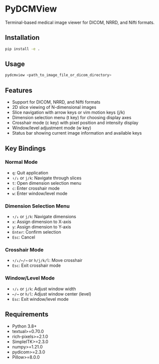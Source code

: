 # PyDCMView

Terminal-based medical image viewer for DICOM, NRRD, and Nifti formats.

## Installation

```bash
pip install -e .
```

## Usage

```bash
pydcmview <path_to_image_file_or_dicom_directory>
```

## Features

- Support for DICOM, NRRD, and Nifti formats
- 2D slice viewing of N-dimensional images
- Slice navigation with arrow keys or vim motion keys (j/k)
- Dimension selection menu (t key) for choosing display axes
- Crosshair mode (c key) with pixel position and intensity display
- Window/level adjustment mode (w key)
- Status bar showing current image information and available keys

## Key Bindings

### Normal Mode
- `q`: Quit application
- `↑/↓` or `j/k`: Navigate through slices
- `t`: Open dimension selection menu
- `c`: Enter crosshair mode
- `w`: Enter window/level mode

### Dimension Selection Menu
- `↑/↓` or `j/k`: Navigate dimensions
- `x`: Assign dimension to X-axis
- `y`: Assign dimension to Y-axis
- `Enter`: Confirm selection
- `Esc`: Cancel

### Crosshair Mode
- `↑/↓/←/→` or `h/j/k/l`: Move crosshair
- `Esc`: Exit crosshair mode

### Window/Level Mode
- `↑/↓` or `j/k`: Adjust window width
- `←/→` or `h/l`: Adjust window center (level)
- `Esc`: Exit window/level mode

## Requirements

- Python 3.8+
- textual>=0.70.0
- rich-pixels>=2.1.0
- SimpleITK>=2.3.0
- numpy>=1.21.0
- pydicom>=2.3.0
- Pillow>=8.0.0